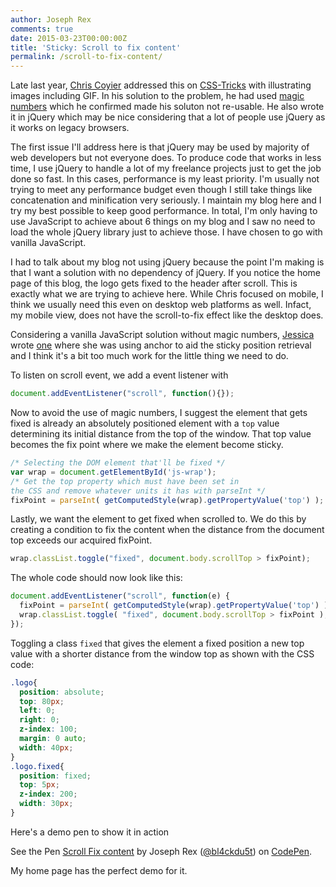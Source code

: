 ```yaml
---
author: Joseph Rex
comments: true
date: 2015-03-23T00:00:00Z
title: 'Sticky: Scroll to fix content'
permalink: /scroll-to-fix-content/
---
```


Late last year, [Chris Coyier](https://twitter.com/chriscoyier) addressed this on [CSS-Tricks](https://css-tricks.com/scroll-fix-content/) with illustrating images including GIF. In his solution to the problem, he had used [magic numbers](http://css-tricks.com/magic-numbers-in-css/) which he confirmed made his soluton not re-usable. He also wrote it in jQuery which may be nice considering that a lot of people use jQuery as it works on legacy browsers.
<!--more-->

The first issue I'll address here is that jQuery may be used by majority of web developers but not everyone does. To produce code that works in less time, I use jQuery to handle a lot of my freelance projects just to get the job done so fast. In this cases, performance is my least priority. I'm usually not trying to meet any performance budget even though I still take things like concatenation and minification very seriously. I maintain my blog here and I try my best possible to keep good performance. In total, I'm only having to use JavaScript to achieve about 6 things on my blog and I saw no need to load the whole jQuery library just to achieve those. I have chosen to go with vanilla JavaScript.

I had to talk about my blog not using jQuery because the point I'm making is that I want a solution with no dependency of jQuery. If you notice the home page of this blog, the logo gets fixed to the header after scroll. This is exactly what we are trying to achieve here. While Chris focused on mobile, I think we usually need this even on desktop web platforms as well. Infact, my mobile view, does not have the scroll-to-fix effect like the desktop does.

Considering a vanilla JavaScript solution without magic numbers, [Jessica][4] wrote [one][5] where she was using anchor to aid the sticky position retrieval and I think it's a bit too much work for the little thing we need to do.

To listen on scroll event, we add a event listener with

```js
document.addEventListener("scroll", function(){});
```

Now to avoid the use of magic numbers, I suggest the element that gets fixed is already an absolutely positioned element with a `top` value determining its initial distance from the top of the window. That top value becomes the fix point where we make the element become sticky.

```js
/* Selecting the DOM element that'll be fixed */
var wrap = document.getElementById('js-wrap');
/* Get the top property which must have been set in
the CSS and remove whatever units it has with parseInt */
fixPoint = parseInt( getComputedStyle(wrap).getPropertyValue('top') );
```

Lastly, we want the element to get fixed when scrolled to. We do this by creating a condition to fix the content when the distance from the document top exceeds our acquired fixPoint.

```js
wrap.classList.toggle("fixed", document.body.scrollTop > fixPoint);
```

The whole code should now look like this:

```js
document.addEventListener("scroll", function(e) {
  fixPoint = parseInt( getComputedStyle(wrap).getPropertyValue('top') );
  wrap.classList.toggle( "fixed", document.body.scrollTop > fixPoint );
});
```

Toggling a class `fixed` that gives the element a fixed position a new top value with a shorter distance from the window top as shown with the CSS code:

```css
.logo{
  position: absolute;
  top: 80px;
  left: 0;
  right: 0;
  z-index: 100;
  margin: 0 auto;
  width: 40px;
}
.logo.fixed{
  position: fixed;
  top: 5px;
  z-index: 200;
  width: 30px;
}
```

Here's a demo pen to show it in action

<p data-height="268" data-theme-id="0" data-slug-hash="myLbNw" data-default-tab="result" data-user="bl4ckdu5t" class='codepen'>See the Pen <a href='http://codepen.io/bl4ckdu5t/pen/myLbNw/'>Scroll Fix content</a> by Joseph Rex (<a href='http://codepen.io/bl4ckdu5t'>@bl4ckdu5t</a>) on <a href='http://codepen.io'>CodePen</a>.</p>
<script async src="//assets.codepen.io/assets/embed/ei.js"></script>

My home page has the perfect demo for it.

[1]: https://twitter.com/chriscoyier
[2]: https://css-tricks.com/scroll-fix-content/
[3]: http://css-tricks.com/magic-numbers-in-css/
[4]: https://css-tricks.com/scroll-fix-content/#comment-1585386
[5]: https://codepen.io/anon/pen/chDbg
